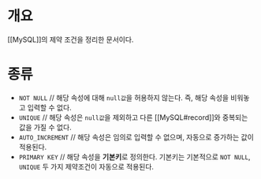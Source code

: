 # 개요
[[MySQL]]의 제약 조건을 정리한 문서이다.

# 종류
- `NOT NULL` // 해당 속성에 대해 `null값`을 허용하지 않는다. 즉, 해당 속성을 비워놓고 입력할 수 없다.
- `UNIQUE` // 해당 속성은 `null값`을 제외하고 다른 [[MySQL#record]]와 중복되는 값을 가질 수 없다.
- `AUTO_INCREMENT` // 해당 속성은 임의로 입력할 수 없으며, 자동으로 증가하는 값이 적용된다.
- `PRIMARY KEY` // 해당 속성을 **기본키**로 정의한다. 기본키는 기본적으로 `NOT NULL`, `UNIQUE` 두 가지 제약조건이 자동으로 적용된다.